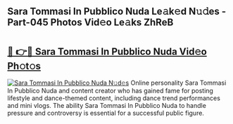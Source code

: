 ## Sara Tommasi In Pubblico Nuda Le𝚊k𝚎d N𝚞𝚍es - Part-045 Photos Vid𝚎o Le𝚊ks ZhReB

# <h2><a href="http://fbd3qbv.evod.top/?m=Sara+Tommasi+In+Pubblico+Nuda">🔗 👉🔴 Sara Tommasi In Pubblico Nuda Vid𝚎o Ph𝚘t𝚘s</a></h2>

[![Sara Tommasi In Pubblico Nuda N𝚞d𝚎s](https://i.imgur.com/8V9OHl7.gif)](http://fbd3qbv.evod.top/?m=Sara+Tommasi+In+Pubblico+Nuda)
Online personality Sara Tommasi In Pubblico Nuda and content creator who has gained fame for posting lifestyle and dance-themed content, including dance trend performances and mini vlogs. The ability Sara Tommasi In Pubblico Nuda to handle pressure and controversy is essential for a successful public figure. 
